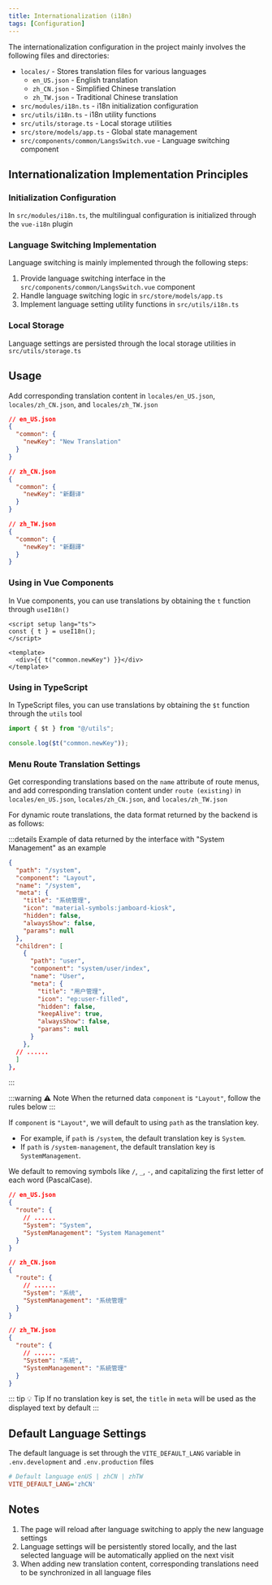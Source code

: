 ```yaml
---
title: Internationalization (i18n)
tags: [Configuration]
---
```


<!-- ::: warning 🚧 Under Construction

Hey, friend! This page is still under construction and temporarily unavailable. But don't worry, we're working overtime to get it ready for you soon!

In the meantime, you can check out other exciting content:

- [Component Encapsulation](/en/components/form-pro)
- [Development Settings](/en/dev/editor)

Thank you for your patience! ✨

::: -->

The internationalization configuration in the project mainly involves the following files and directories:

- `locales/` - Stores translation files for various languages
  - `en_US.json` - English translation
  - `zh_CN.json` - Simplified Chinese translation
  - `zh_TW.json` - Traditional Chinese translation
- `src/modules/i18n.ts` - i18n initialization configuration
- `src/utils/i18n.ts` - i18n utility functions
- `src/utils/storage.ts` - Local storage utilities
- `src/store/models/app.ts` - Global state management
- `src/components/common/LangsSwitch.vue` - Language switching component

## Internationalization Implementation Principles

### Initialization Configuration

In `src/modules/i18n.ts`, the multilingual configuration is initialized through the `vue-i18n` plugin

### Language Switching Implementation

Language switching is mainly implemented through the following steps:

1. Provide language switching interface in the `src/components/common/LangsSwitch.vue` component
2. Handle language switching logic in `src/store/models/app.ts`
3. Implement language setting utility functions in `src/utils/i18n.ts`

### Local Storage

Language settings are persisted through the local storage utilities in `src/utils/storage.ts`

## Usage

Add corresponding translation content in `locales/en_US.json`, `locales/zh_CN.json`, and `locales/zh_TW.json`

```json
// en_US.json
{
  "common": {
    "newKey": "New Translation"
  }
}

// zh_CN.json
{
  "common": {
    "newKey": "新翻译"
  }
}

// zh_TW.json
{
  "common": {
    "newKey": "新翻譯"
  }
}
```

### Using in Vue Components

In Vue components, you can use translations by obtaining the `t` function through `useI18n()`

```vue
<script setup lang="ts">
const { t } = useI18n();
</script>

<template>
  <div>{{ t("common.newKey") }}</div>
</template>
```

### Using in TypeScript

In TypeScript files, you can use translations by obtaining the `$t` function through the `utils` tool

```ts
import { $t } from "@/utils";

console.log($t("common.newKey"));
```

### Menu Route Translation Settings

Get corresponding translations based on the `name` attribute of route menus, and add corresponding translation content under `route (existing)` in `locales/en_US.json`, `locales/zh_CN.json`, and `locales/zh_TW.json`

For dynamic route translations, the data format returned by the backend is as follows:

:::details Example of data returned by the interface with "System Management" as an example

```json
{
  "path": "/system",
  "component": "Layout",
  "name": "/system",
  "meta": {
    "title": "系统管理",
    "icon": "material-symbols:jamboard-kiosk",
    "hidden": false,
    "alwaysShow": false,
    "params": null
  },
  "children": [
    {
      "path": "user",
      "component": "system/user/index",
      "name": "User",
      "meta": {
        "title": "用户管理",
        "icon": "ep:user-filled",
        "hidden": false,
        "keepAlive": true,
        "alwaysShow": false,
        "params": null
      }
    },
  // ......
  ]
},
```

:::

:::warning ⚠️ Note
When the returned data `component` is `"Layout"`, follow the rules below
:::

If `component` is `"Layout"`, we will default to using `path` as the translation key.

- For example, if `path` is `/system`, the default translation key is `System`.
- If `path` is `/system-management`, the default translation key is `SystemManagement`.

We default to removing symbols like `/`, `_`, `-`, and capitalizing the first letter of each word (PascalCase).

```json
// en_US.json
{
  "route": {
    // ......
    "System": "System",
    "SystemManagement": "System Management"
  }
}

// zh_CN.json
{
  "route": {
    // ......
    "System": "系统",
    "SystemManagement": "系统管理"
  }
}

// zh_TW.json
{
  "route": {
    // ......
    "System": "系統",
    "SystemManagement": "系統管理"
  }
}
```

::: tip 💡 Tip
If no translation key is set, the `title` in `meta` will be used as the displayed text by default
:::

## Default Language Settings

The default language is set through the `VITE_DEFAULT_LANG` variable in `.env.development` and `.env.production` files

```ini [.env]
# Default language enUS | zhCN | zhTW
VITE_DEFAULT_LANG='zhCN'
```

## Notes

1. The page will reload after language switching to apply the new language settings
2. Language settings will be persistently stored locally, and the last selected language will be automatically applied on the next visit
3. When adding new translation content, corresponding translations need to be synchronized in all language files
